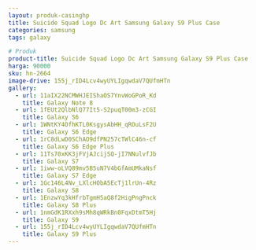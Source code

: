 ```yaml
---
layout: produk-casinghp
title: Suicide Squad Logo Dc Art Samsung Galaxy S9 Plus Case
categories: samsung
tags: galaxy

# Produk
product-title: Suicide Squad Logo Dc Art Samsung Galaxy S9 Plus Case
harga: 90000
sku: hn-2664
image-drive: 155j_rID4Lcv4wyUYLIgqwdaV7QUfmHTn
gallery:
  - url: 11aIX22NCMWHJEIShaOS7YnvWoGPoR_Kd
    title: Galaxy Note 8
  - url: 1fEUt2QlbNlQ77It5-S2puqT00m3-zCGI
    title: Galaxy S6
  - url: 1WNtKY4OfhKTL0KsgysAbHH_qROuLsF2U
    title: Galaxy S6 Edge
  - url: 1rC8dLwD0SChAO9dfPN257cTWlC46n-cf
    title: Galaxy S6 Edge Plus
  - url: 11Ts70xKK3jFVjAJcijSQ-jI7NNulvfJb
    title: Galaxy S7
  - url: 1iww-oLVQ89mv5B5uN7V4bGfAmUMkaNsf
    title: Galaxy S7 Edge
  - url: 1Gc146L4Nv_LXlcHObA5EcTj1lrUn-4Rz
    title: Galaxy S8
  - url: 1EnzwYq3kHfrbTgmH5aQ8f2HigPngPnck
    title: Galaxy S8 Plus
  - url: 1nmGdK1RXxh9sMh8qWRkBn0FqxDtmT5Hj
    title: Galaxy S9
  - url: 155j_rID4Lcv4wyUYLIgqwdaV7QUfmHTn
    title: Galaxy S9 Plus
---
```

